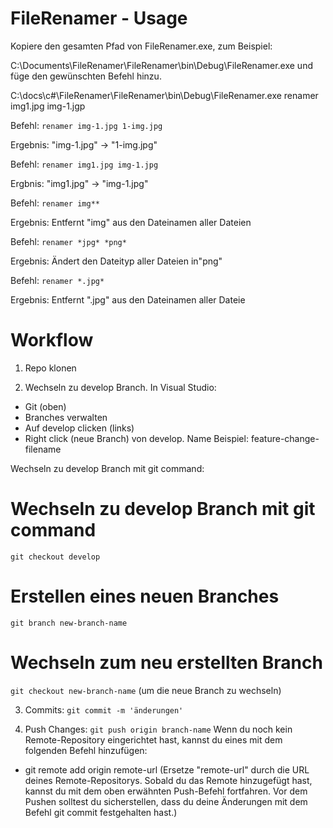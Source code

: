 # FileRenamer - Usage

Kopiere den gesamten Pfad von FileRenamer.exe, zum Beispiel: 

C:\Documents\FileRenamer\FileRenamer\bin\Debug\FileRenamer.exe und füge den gewünschten Befehl hinzu.

C:\docs\c#\FileRenamer\FileRenamer\bin\Debug\FileRenamer.exe renamer img1.jpg img-1.jgp

Befehl: `renamer img-1.jpg 1-img.jpg`

Ergebnis: "img-1.jpg" -> "1-img.jpg"

Befehl: `renamer img1.jpg img-1.jpg`

Ergbnis: "img1.jpg" -> "img-1.jpg"

Befehl: `renamer img**`

Ergebnis: Entfernt "img" aus den Dateinamen aller Dateien

Befehl: `renamer *jpg* *png*`

Ergebnis: Ändert den Dateityp aller Dateien in"png"

Befehl: `renamer *.jpg*`

Ergebnis: Entfernt ".jpg" aus den Dateinamen aller Dateie

# Workflow
1. Repo klonen

2. Wechseln zu develop Branch. In Visual Studio: 
- Git (oben)
- Branches verwalten
- Auf develop clicken (links)
- Right click (neue Branch) von develop. Name Beispiel: feature-change-filename

Wechseln zu develop Branch mit git command:

# Wechseln zu develop Branch mit git command
`git checkout develop`

# Erstellen eines neuen Branches
`git branch new-branch-name`

# Wechseln zum neu erstellten Branch
`git checkout new-branch-name` (um die neue Branch zu wechseln)

3. Commits:
`git commit -m 'änderungen'`

5. Push Changes:
`git push origin branch-name`
Wenn du noch kein Remote-Repository eingerichtet hast, kannst du eines mit dem folgenden Befehl hinzufügen:

- git remote add origin remote-url (Ersetze "remote-url" durch die URL deines Remote-Repositorys. Sobald du das Remote hinzugefügt hast, kannst du mit dem oben erwähnten Push-Befehl fortfahren. Vor dem Pushen solltest du sicherstellen, dass du deine Änderungen mit dem Befehl git commit festgehalten hast.)
